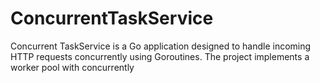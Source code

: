 # ConcurrentTaskService
Concurrent TaskService is a Go application designed to handle incoming HTTP requests concurrently using Goroutines. The project implements a worker pool with concurrently

